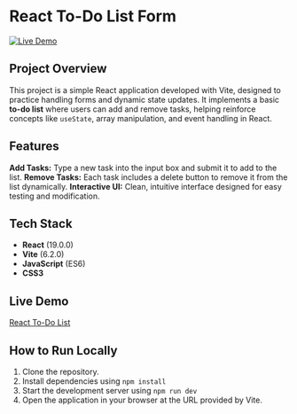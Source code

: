 # React To-Do List Form

[![Live Demo](https://img.shields.io/badge/live-demo-brightgreen)](https://add-title-form.netlify.app/)

## Project Overview

This project is a simple React application developed with Vite, designed to practice handling forms and dynamic state updates. 
It implements a basic **to-do list** where users can add and remove tasks, helping reinforce concepts like `useState`, array manipulation, and event handling in React.

## Features
**Add Tasks:** Type a new task into the input box and submit it to add to the list.
**Remove Tasks:** Each task includes a delete button to remove it from the list dynamically.
**Interactive UI:** Clean, intuitive interface designed for easy testing and modification.

## Tech Stack
- **React** (19.0.0)
- **Vite** (6.2.0)
- **JavaScript** (ES6)
- **CSS3**

## Live Demo
[React To-Do List](https://add-title-form.netlify.app/)

## How to Run Locally
1. Clone the repository.
2. Install dependencies using `npm install`
3. Start the development server using `npm run dev`
4. Open the application in your browser at the URL provided by Vite.

